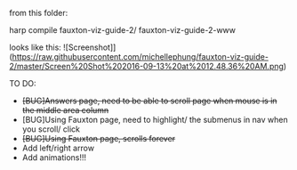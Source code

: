 from this folder: 

  harp compile fauxton-viz-guide-2/ fauxton-viz-guide-2-www

looks like this:
	![Screenshot]](https://raw.githubusercontent.com/michellephung/fauxton-viz-guide-2/master/Screen%20Shot%202016-09-13%20at%2012.48.36%20AM.png)


TO DO:

  - ~~[BUG]Answers page, need to be able to scroll page when mouse is in the middle area column~~
  - [BUG]Using Fauxton page, need to highlight/ the submenus in nav when you scroll/ click
  - ~~[BUG]Using Fauxton page, scrolls forever~~
  - Add left/right arrow
  - Add animations!!!

